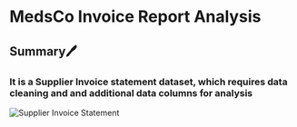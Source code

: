 # MedsCo Invoice Report Analysis
## Summary🖊️

### It is a Supplier Invoice statement dataset, which requires data cleaning and and additional data columns for analysis

![Supplier Invoice Statement]()
